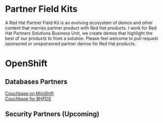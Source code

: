# Partner Field Kits

A Red Hat Partner Field Kit is an evolving ecosystem of demos and other content that marries partner product with Red Hat products. I work for Red Hat Partners Solutions Business Unit, we create demos that highlight the best of our products to from a solution. Please feel welcome to pull request sponsored or unsponsored partner demos for Red Hat products. 

# OpenShift 

## Databases Partners

[Couchbase on MiniShift](https://github.com/mwardRH/partner-field-kits/tree/master/content/pages/database/couchbase/README-minishift.md)  
[Couchbase for RHPDS](https://github.com/mwardRH/partner-field-kits/tree/master/content/pages/database/couchbase)

## Security Partners (Upcoming)
